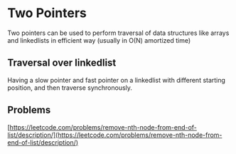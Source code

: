 # Two Pointers

Two pointers can be used to perform traversal of data structures like arrays and linkedlists in efficient way (usually in O(N) amortized time)







## Traversal over linkedlist

Having a slow pointer and fast pointer on a linkedlist with different starting position, and then traverse synchronously.&#x20;

## Problems

[https://leetcode.com/problems/remove-nth-node-from-end-of-list/description/](https://leetcode.com/problems/remove-nth-node-from-end-of-list/description/)
